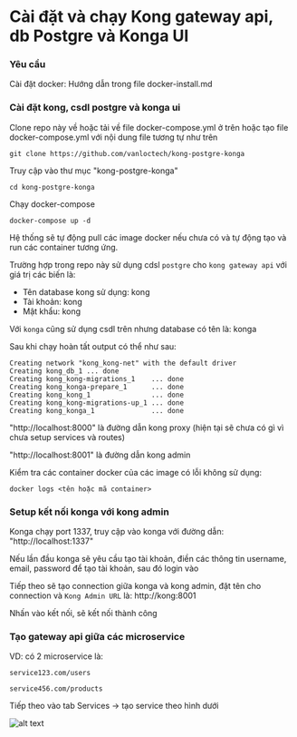 # Cài đặt và chạy Kong gateway api, db Postgre và Konga UI

### Yêu cầu

Cài đặt docker: Hướng dẫn trong file docker-install.md

### Cài đặt kong, csdl postgre và konga ui

Clone repo này về hoặc tải về file docker-compose.yml ở trên hoặc tạo file docker-compose.yml với nội dung file tương tự như trên

```shell
git clone https://github.com/vanloctech/kong-postgre-konga
```

Truy cập vào thư mục "kong-postgre-konga"

```shell
cd kong-postgre-konga
```

Chạy docker-compose

```shell
docker-compose up -d
```

Hệ thống sẽ tự động pull các image docker nếu chưa có và tự động tạo và run các container tương ứng.

Trường hợp trong repo này sử dụng cdsl `postgre` cho `kong gateway api` với giá trị các biến là:

- Tên database kong sử dụng: kong
- Tài khoản: kong
- Mật khẩu: kong

Với `konga` cũng sử dụng csdl trên nhưng database có tên là: konga

Sau khi chạy hoàn tất output có thể như sau:

```shell
Creating network "kong_kong-net" with the default driver
Creating kong_db_1 ... done
Creating kong_kong-migrations_1    ... done
Creating kong_konga-prepare_1      ... done
Creating kong_kong_1               ... done
Creating kong_kong-migrations-up_1 ... done
Creating kong_konga_1              ... done
```

"http://localhost:8000" là đường dẫn kong proxy (hiện tại sẽ chưa có gì vì chưa setup services và routes)

"http://localhost:8001" là đường dẫn kong admin

Kiểm tra các container docker của các image có lỗi không sử dụng:

```shell
docker logs <tên hoặc mã container>
```

### Setup kết nối konga với kong admin

Konga chạy port 1337, truy cập vào konga với đường dẫn: "http://localhost:1337"

Nếu lần đầu konga sẽ yêu cầu tạo tài khoản, điền các thông tin username, email, password để tạo tài khoản, sau đó login vào

Tiếp theo sẽ tạo connection giữa konga và kong admin, đặt tên cho connection và `Kong Admin URL` là: http://kong:8001

Nhấn vào kết nối, sẽ kết nối thành công

### Tạo gateway api giữa các microservice

VD: có 2 microservice là:
```shell
service123.com/users

service456.com/products
```

Tiếp theo vào tab Services -> tạo service theo hình dưới

![alt text](https://github.com/[username]/[reponame]/blob/[branch]/image.jpg?raw=true)

